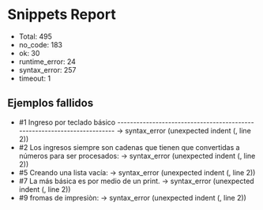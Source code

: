 # Snippets Report
- Total: 495
- no_code: 183
- ok: 30
- runtime_error: 24
- syntax_error: 257
- timeout: 1

## Ejemplos fallidos
- #1 Ingreso por teclado básico ------------------------------------------------------------------------- -> syntax_error (unexpected indent (<unknown>, line 2))
- #2 Los ingresos siempre son cadenas que tienen que convertidas a números para ser procesados: -> syntax_error (unexpected indent (<unknown>, line 2))
- #5 Creando una lista vacía: -> syntax_error (unexpected indent (<unknown>, line 2))
- #7 La más básica es por medio de un print. -> syntax_error (unexpected indent (<unknown>, line 2))
- #9 fromas de impresiòn: -> syntax_error (unexpected indent (<unknown>, line 2))
